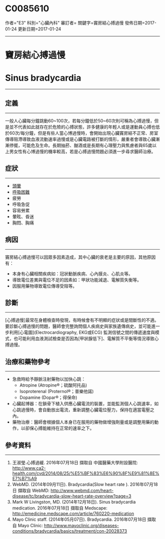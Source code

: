 # C0085610
作者="E3"
科別="心臟內科"
審訂者=
關鍵字=竇房結心搏過慢
發佈日期=2017-01-24
更新日期=2017-01-24

----------
# 竇房結心搏過慢
# Sinus bradycardia
----------
## 定義
----------

一般人心臟每分鐘跳動60~100次，若每分鐘低於50~60次則可稱為心搏過慢，但是並不代表如此就存在於危險的心搏狀態，許多健康的年輕人或是運動員心搏也低於60次/每分鐘，但是有些人當心博過慢時，會開始出現心臟竇房結不正常、房室傳導阻滯導致血液流動速率過慢或是心臟電路被打斷的情形，嚴重者會導致心臟漸漸停擺，可能危及生命。長期抽菸、酗酒或是長期有心理壓力與焦慮者與65歲以上男女性有心博過慢的機率較高，若是心搏過慢問題必須進一步尋求醫師治療。

## 症狀
----------
- [頭暈](C0012833)
- [呼吸困難](C0013404)
- 疲勞
- 呼吸急促
- 容易勞累
- 暈眩、昏迷
- 胸悶、胸痛
## 病因
----------

竇房結心搏過慢可以因眾多因素造成，其中心臟的衰老是主要的原因，其他原因有：

- 本身有心臟相關疾病如：冠狀動脈疾病、心內膜炎、心肌炎等。
- 導致電位差異與電位不足的因素如：甲狀功能減退、電解質失衡等。
- 因服用藥物導致電位傳導受阻等。
## 診斷
----------

[心搏過慢]最常在身體檢查時發現，有時候會有不明顯的症狀或是間斷性的不適。要診斷心搏過慢的問題，醫師會完整詢問個人疾病史與家族遺傳病史，並可能進一步利用[心電圖](Electrocardiography, EKG或ECG) 監測信號之間的傳遞速度與模式，也可能利用血液測試檢查是否因為[甲狀腺低下]、電解質不平衡等情況導致心搏過慢。

## 治療和藥物參考
----------
- 急救時給予靜脈注射藥物以加快心跳：
  - Atropine (Atropine®；硫酸阿托品)
  - Isoproterenal (Proternol®；普樂他諾) 
  - Dopamine (Dopar®；得保命)
- 心臟起博器：在鎖骨下植入供應心臟電流的裝置，並能監測個人心跳速率，如心跳過慢時，會自動放出電流，重新調整心臟電位壓力，保持在適當電壓之內。
- 藥物治療：醫師會根據個人本身已在服用的藥物做增強劑量或是調整用藥的動作，以卻保心搏能維持在正常的速率之下。
## 參考資料
----------
1. 王淑瑩.心搏過緩. 2016年07月18日 擷取自 中國醫藥大學附設醫院:
  http://www.ca2-health.com/cvd/2014/08/25/%E5%BF%83%E6%90%8F%E9%81%8E%E7%B7%A9
2. WebMD. (2014年09月11日). Bradycardia(Slow heart rate ). 2016年07月18日 擷取自 WebMD:
  http://www.webmd.com/heart-disease/tc/bradycardia-slow-heart-rate-overview?page=3
3. Mark W Livingston, MD. (2014年12月18日). Sinus bradycardia medication. 2016年07月18日 擷取自 Medscape:
  http://emedicine.medscape.com/article/760220-medication
4. Mayo Clinic staff. (2014年05月07日). Bradycardia. 2016年07月18日 擷取自 Mayo Clinic:
  http://www.mayoclinic.org/diseases-conditions/bradycardia/basics/treatment/con-20028373


